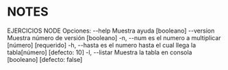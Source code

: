 # NOTES

EJERCICIOS NODE
Opciones:
--help Muestra ayuda [booleano]
--version Muestra número de versión [booleano]
-n, --num es el numero a multiplicar [número] [requerido]
-h, --hasta es el numero hasta el cual llega la tabla[número] [defecto: 10]
-l, --listar Muestra la tabla en consola [booleano] [defecto: false]
